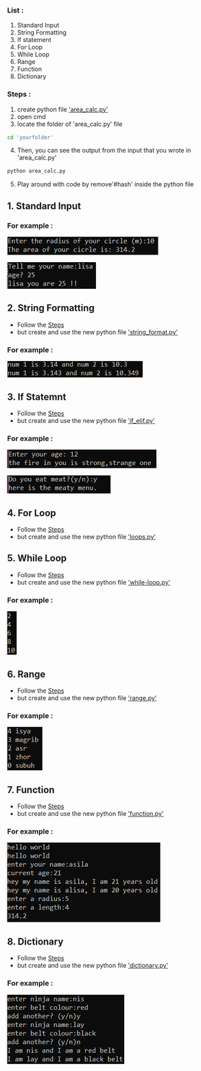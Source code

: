 ### List :
  1. Standard Input
  2. String Formatting
  3. If statement
  4. For Loop
  5. While Loop
  6. Range
  7. Function
  8. Dictionary
### Steps :
  1. create python file ['area_calc.py'](https://github.com/0732sta/starter-python/blob/master/standard-input/area_calc.py)
  2. open cmd
  3. locate the folder of 'area_calc.py' file
  ```bash
  cd 'yourfolder'
  ```
  4. Then, you can see the output from the input that you wrote in 'area_calc.py'
  ```bash
  python area_calc.py
  ```
  5. Play around with code by remove'#hash' inside the python file
## 1. Standard Input  
### For example :
![radius-circle](calc-circle.png)

![name-age](name-age.jpg)

## 2. String Formatting
- Follow the [Steps](#Steps) 
- but create and use the new python file ['string_format.py'](https://github.com/0732sta/starter-python/blob/master/standard-input/string_format.py)
### For example :
![string-format](str-for.png)

## 3. If Statemnt
- Follow the [Steps](#Steps) 
- but create and use the new python file ['if_elif.py'](https://github.com/0732sta/starter-python/blob/master/standard-input/if_elif.py)
### For example :
![ask-age](ask-age.png)

![yes](y-n.png)

## 4. For Loop
- Follow the [Steps](###Steps) 
- but create and use the new python file ['loops.py'](https://github.com/0732sta/starter-python/blob/master/standard-input/loops.py)

## 5. While Loop
- Follow the [Steps](###Steps) 
- but create and use the new python file ['while-loop.py'](https://github.com/0732sta/starter-python/blob/master/standard-input/while-loop.py)
### For example :
![even](even-while.png)

## 6. Range
- Follow the [Steps](###Steps) 
- but create and use the new python file ['range.py'](https://github.com/0732sta/starter-python/blob/master/standard-input/range.py)
### For example :
![range](range.png)

## 7. Function
- Follow the [Steps](###Steps) 
- but create and use the new python file ['function.py'](https://github.com/0732sta/starter-python/blob/master/standard-input/function.py)
### For example :
![function](function.png)

## 8. Dictionary
- Follow the [Steps](###Steps) 
- but create and use the new python file ['dictionary.py'](https://github.com/0732sta/starter-python/blob/master/standard-input/dictionary.py)
### For example :
![dictionary](dictionary.png)
